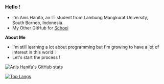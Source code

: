 ### Hello !

- I'm Anis Hanifa, an IT student from Lambung Mangkurat University, South Borneo, Indonesia.
- My Other GitHub for [School](https://github.com/anishanifa)

**About Me**
- I'm still learning a lot about programming but I'm growing to have a lot of interest in this world !
- Let's start the process !

[![Anis Hanifa's GitHub stats](https://github-readme-stats.vercel.app/api?username=hanifacodes&theme=github_dark&show_icons=true)](https://github.com/aerionator/github-readme-stats)

[![Top Langs](https://github-readme-stats.vercel.app/api/top-langs/?username=hanifacodes&theme=github_dark&layout=compact)](https://github.com/aerionator/github-readme-stats)
